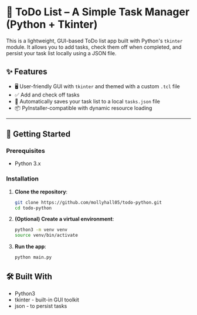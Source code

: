 # 📝 ToDo List – A Simple Task Manager (Python + Tkinter)

This is a lightweight, GUI-based ToDo list app built with Python's `tkinter` module. It allows you to add tasks, check them off when completed, and persist your task list locally using a JSON file.

## ✨ Features

- 🖥️ User-friendly GUI with `tkinter` and themed with a custom `.tcl` file
- ✅ Add and check off tasks
- 💾 Automatically saves your task list to a local `tasks.json` file
- 📦 PyInstaller-compatible with dynamic resource loading

---

## 🚀 Getting Started

### Prerequisites

- Python 3.x

### Installation

1. **Clone the repository**:
   ```bash
   git clone https://github.com/mollyhall05/todo-python.git
   cd todo-python
   ```

2. **(Optional) Create a virtual environment**:
   ```bash
   python3 -m venv venv
   source venv/bin/activate

3. **Run the app**:
   ```bash
   python main.py
   ```

## 🛠️ Built With

- Python3
- tkinter - built-in GUI toolkit
- json - to persist tasks
   
